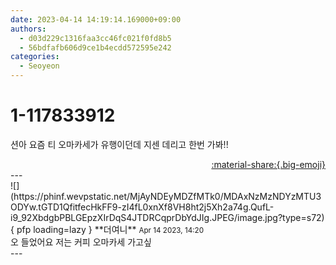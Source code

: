 ```yaml
---
date: 2023-04-14 14:19:14.169000+09:00
authors:
  - d03d229c1316faa3cc46fc021f0fd8b5
  - 56bdfafb606d9ce1b4ecdd572595e242
categories:
  - Seoyeon
---
```


# 1-117833912

<div class="post-container" markdown="1">
<div class="content-container md-sidebar__scrollwrap" markdown="1">

션아 요즘 티 오마카세가 유행이던데 지센 데리고 한번 가봐!!

</div>
</div>

<div style="text-align: right;" markdown="1">
<a href="https://weverse.io/fromis9/fanpost/1-117833912" style="text-align: right;">:material-share:{.big-emoji}</a>
</div>
---

<div class="comments-container md-sidebar__scrollwrap" markdown="1">
<div class="comment" markdown="1">
<div class='id-container' markdown="1">
![](https://phinf.wevpstatic.net/MjAyNDEyMDZfMTk0/MDAxNzMzNDYzMTU3ODYw.tGTD1QfitfecHkFF9-zI4fL0xnXf8VH8ht2j5Xh2a74g.QufL-i9_92XbdgbPBLGEpzXIrDqS4JTDRCqprDbYdJIg.JPEG/image.jpg?type=s72){ pfp loading=lazy }
**<span class="artist">더여니</span>** <small>Apr 14 2023, 14:20</small><br>
</div>
<div class='comment-body' markdown="1">
오 들었어요 저는 커피 오마카세 가고싶
</div>
</div>
</div>
---
